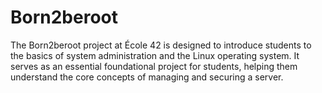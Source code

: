 # Born2beroot
The Born2beroot project at École 42 is designed to introduce students to the basics of system administration and the Linux operating system. It serves as an essential foundational project for students, helping them understand the core concepts of managing and securing a server.
